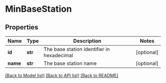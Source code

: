 # MinBaseStation

## Properties
Name | Type | Description | Notes
------------ | ------------- | ------------- | -------------
**id** | **str** | The base station identifier in hexadecimal | [optional] 
**name** | **str** | The base station name | [optional] 

[[Back to Model list]](../README.md#documentation-for-models) [[Back to API list]](../README.md#documentation-for-api-endpoints) [[Back to README]](../README.md)

